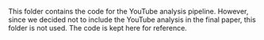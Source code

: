 This folder contains the code for the YouTube analysis pipeline.
However, since we decided not to include the YouTube analysis in the final paper, this folder is not used.
The code is kept here for reference.